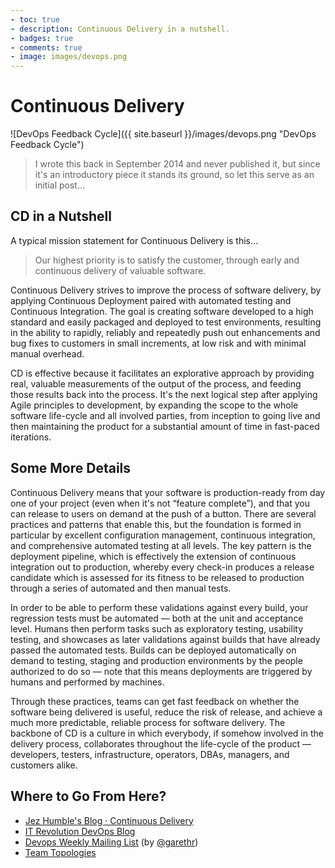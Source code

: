 ```yaml
---
- toc: true
- description: Continuous Delivery in a nutshell.
- badges: true
- comments: true
- image: images/devops.png
---
```

# Continuous Delivery

<!--
- title: "Continuous Delivery"
- summary: "An introcution to the devops practice of CI/CD."
- categories:
  - "devops"
  - "continuous-delivery"
  - "automation"
-->

![DevOps Feedback Cycle]({{ site.baseurl }}/images/devops.png "DevOps Feedback Cycle")

> I wrote this back in September 2014 and never published it, but since it's an introductory piece it stands its ground, so let this serve as an initial post…


## CD in a Nutshell

A typical mission statement for Continuous Delivery is this…

> Our highest priority is to satisfy the customer,
> through early and continuous delivery of valuable software.

Continuous Delivery strives to improve the process of software delivery, by applying Continuous Deployment paired with automated testing and Continuous Integration. The goal is creating software developed to a high standard and easily packaged and deployed to test environments, resulting in the ability to rapidly, reliably and repeatedly push out enhancements and bug fixes to customers in small increments, at low risk and with minimal manual overhead.

CD is effective because it facilitates an explorative approach by providing real, valuable measurements of the output of the process, and feeding those results back into the process. It's the next logical step after applying Agile principles to development, by expanding the scope to the whole software life-cycle and all involved parties, from inception to going live and then maintaining the product for a substantial amount of time in fast-paced iterations.


## Some More Details

Continuous Delivery means that your software is production-ready from day one of your project (even when it's not “feature complete”), and that you can release to users on demand at the push of a button. There are several practices and patterns that enable this, but the foundation is formed in particular by excellent configuration management, continuous integration, and comprehensive automated testing at all levels. The key pattern is the deployment pipeline, which is effectively the extension of continuous integration out to production, whereby every check-in produces a release candidate which is assessed for its fitness to be released to production through a series of automated and then manual tests.

In order to be able to perform these validations against every build, your regression tests must be automated — both at the unit and acceptance level. Humans then perform tasks such as exploratory testing, usability testing, and showcases as later validations against builds that have already passed the automated tests. Builds can be deployed automatically on demand to testing, staging and production environments by the people authorized to do so — note that this means deployments are triggered by humans and performed by machines.

Through these practices, teams can get fast feedback on whether the software being delivered is useful, reduce the risk of release, and achieve a much more predictable, reliable process for software delivery. The backbone of CD is a culture in which everybody, if somehow involved in the delivery process, collaborates throughout the life-cycle of the product — developers, testers, infrastructure, operators, DBAs, managers, and customers alike.


## Where to Go From Here?

* [Jez Humble's Blog · Continuous Delivery](https://continuousdelivery.com/about/)
* [IT Revolution DevOps Blog](https://itrevolution.com/devops-blog/)
* [Devops Weekly Mailing List](https://www.devopsweekly.com/) (by [@garethr](https://twitter.com/garethr))
* [Team Topologies](https://teamtopologies.com/)
